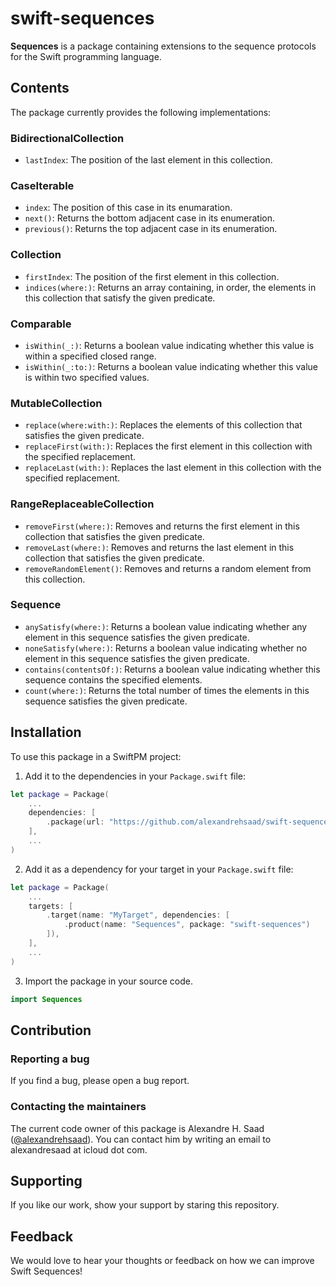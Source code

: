 # swift-sequences

**Sequences** is a package containing extensions to the sequence protocols for the Swift programming language.

## Contents

The package currently provides the following implementations:

### BidirectionalCollection

- `lastIndex`: The position of the last element in this collection.

### CaseIterable

- `index`: The position of this case in its enumaration.
- `next()`: Returns the bottom adjacent case in its enumeration.
- `previous()`: Returns the top adjacent case in its enumeration.

### Collection

- `firstIndex`: The position of the first element in this collection.
- `indices(where:)`: Returns an array containing, in order, the elements in this collection that satisfy the given predicate.

### Comparable

- `isWithin(_:)`: Returns a boolean value indicating whether this value is within a specified closed range.
- `isWithin(_:to:)`: Returns a boolean value indicating whether this value is within two specified values.

### MutableCollection

- `replace(where:with:)`: Replaces the elements of this collection that satisfies the given predicate.
- `replaceFirst(with:)`: Replaces the first element in this collection with the specified replacement.
- `replaceLast(with:)`: Replaces the last element in this collection with the specified replacement.

### RangeReplaceableCollection

- `removeFirst(where:)`: Removes and returns the first element in this collection that satisfies the given predicate.
- `removeLast(where:)`: Removes and returns the last element in this collection that satisfies the given predicate.
- `removeRandomElement()`: Removes and returns a random element from this collection.

### Sequence

- `anySatisfy(where:)`: Returns a boolean value indicating whether any element in this sequence satisfies the given predicate.
- `noneSatisfy(where:)`: Returns a boolean value indicating whether no element in this sequence satisfies the given predicate.
- `contains(contentsOf:)`: Returns a boolean value indicating whether this sequence contains the specified elements.
- `count(where:)`: Returns the total number of times the elements in this sequence satisfies the given predicate.

## Installation

To use this package in a SwiftPM project:

1. Add it to the dependencies in your `Package.swift` file:

```swift
let package = Package(
    ...
    dependencies: [
        .package(url: "https://github.com/alexandrehsaad/swift-sequences.git", branch: "main")
    ],
    ...
)
```

2. Add it as a dependency for your target in your `Package.swift` file:

```swift
let package = Package(
    ...
    targets: [
        .target(name: "MyTarget", dependencies: [
            .product(name: "Sequences", package: "swift-sequences")
        ]),
    ],
    ...
)
```

3. Import the package in your source code.

```swift
import Sequences
```

## Contribution

### Reporting a bug

If you find a bug, please open a bug report.

### Contacting the maintainers

The current code owner of this package is Alexandre H. Saad ([@alexandrehsaad](https://github.com/alexandrehsaad)). You can contact him by writing an email to alexandresaad at icloud dot com.

## Supporting

If you like our work, show your support by staring this repository.

## Feedback

We would love to hear your thoughts or feedback on how we can improve Swift Sequences!
